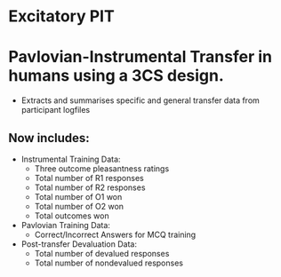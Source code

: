 # Excitatory PIT
Pavlovian-Instrumental Transfer in humans using a 3CS design.
===============
- Extracts and summarises specific and general transfer data from participant logfiles


## Now includes:
- Instrumental Training Data:
  - Three outcome pleasantness ratings
  - Total number of R1 responses
  - Total number of R2 responses
  - Total number of O1 won
  - Total number of O2 won
  - Total outcomes won
- Pavlovian Training Data:
  - Correct/Incorrect Answers for MCQ training
- Post-transfer Devaluation Data:
  - Total number of devalued responses
  - Total number of nondevalued responses
